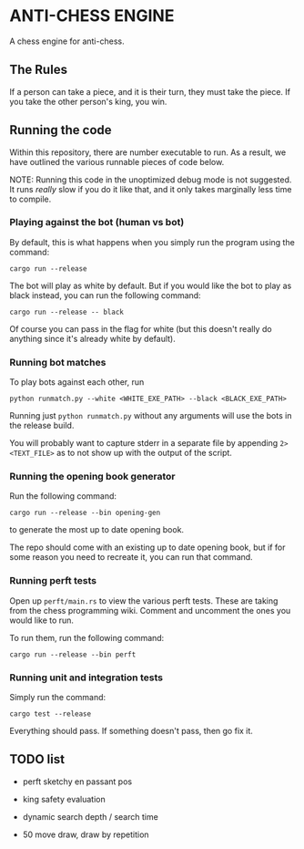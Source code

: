 # ANTI-CHESS ENGINE

A chess engine for anti-chess.  

## The Rules
If a person can take a piece, and it is their turn, they must take the piece. If you take the other person's king, you win.

## Running the code
Within this repository, there are number executable to run. As a result, we have outlined the various runnable pieces of code below.  

NOTE: Running this code in the unoptimized debug mode is not suggested. It runs *really* slow if you do it like that, and it only takes marginally less time to compile.

### Playing against the bot (human vs bot)

By default, this is what happens when you simply run the program using the command:
```
cargo run --release
```

The bot will play as white by default. But if you would like the bot to play as black instead, you can run the following command:
```
cargo run --release -- black
```
Of course you can pass in the flag for white (but this doesn't really do anything since it's already white by default).


### Running bot matches

To play bots against each other, run
```
python runmatch.py --white <WHITE_EXE_PATH> --black <BLACK_EXE_PATH>
```
Running just `python runmatch.py` without any arguments will use the bots in the release build.

You will probably want to capture stderr in a separate file by appending `2> <TEXT_FILE>` as to not show up with the output of the script.


### Running the opening book generator

Run the following command:
```
cargo run --release --bin opening-gen
```
to generate the most up to date opening book.

The repo should come with an existing up to date opening book, but if for some reason you need to recreate it, you can run that command.


### Running perft tests

Open up `perft/main.rs` to view the various perft tests. These are taking from the chess programming wiki. Comment and uncomment the ones you would like to run.  

To run them, run the following command:
```
cargo run --release --bin perft
```

### Running unit and integration tests

Simply run the command:
```
cargo test --release
```

Everything should pass. If something doesn't pass, then go fix it.


## TODO list
- perft sketchy en passant pos

- king safety evaluation

- dynamic search depth / search time

- 50 move draw, draw by repetition
